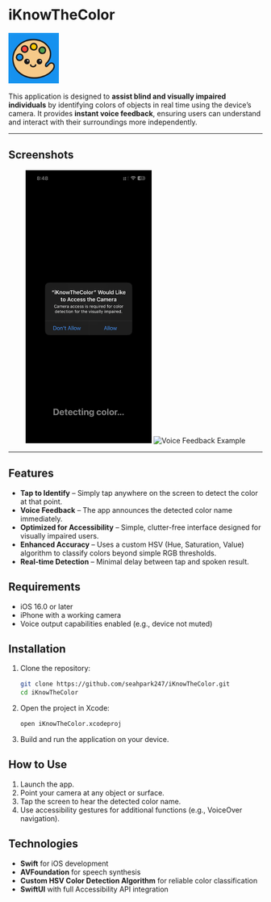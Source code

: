 # iKnowTheColor

<img src="./images/app_icon.png" height="100" alt="App Icon">

This application is designed to **assist blind and visually impaired individuals** by identifying colors of objects in real time using the device’s camera. It provides **instant voice feedback**, ensuring users can understand and interact with their surroundings more independently.

---

## Screenshots

<p align="center">
  <img src="./images/main_screenshot.PNG" alt="Main Screen" width="250">
  <img src="./images/main_screenshot2.PNG" alt="Voice Feedback Example" width="250">
</p>

---

## Features

* **Tap to Identify** – Simply tap anywhere on the screen to detect the color at that point.
* **Voice Feedback** – The app announces the detected color name immediately.
* **Optimized for Accessibility** – Simple, clutter-free interface designed for visually impaired users.
* **Enhanced Accuracy** – Uses a custom HSV (Hue, Saturation, Value) algorithm to classify colors beyond simple RGB thresholds.
* **Real-time Detection** – Minimal delay between tap and spoken result.

## Requirements

* iOS 16.0 or later
* iPhone with a working camera
* Voice output capabilities enabled (e.g., device not muted)

## Installation

1. Clone the repository:
   ```bash
   git clone https://github.com/seahpark247/iKnowTheColor.git
   cd iKnowTheColor
2. Open the project in Xcode:
   ```bash
   open iKnowTheColor.xcodeproj
3. Build and run the application on your device.

## How to Use
1. Launch the app.
2. Point your camera at any object or surface.
3. Tap the screen to hear the detected color name.
4. Use accessibility gestures for additional functions (e.g., VoiceOver navigation).

## Technologies
* **Swift** for iOS development
* **AVFoundation** for speech synthesis
* **Custom HSV Color Detection Algorithm** for reliable color classification
* **SwiftUI** with full Accessibility API integration
